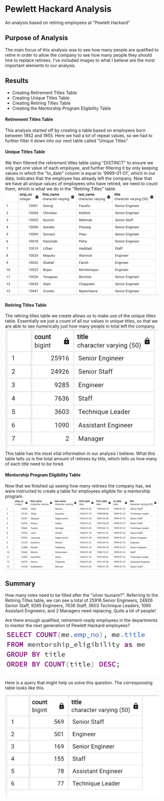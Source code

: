 # Pewlett Hackard Analysis
An analysis based on retiring employees at "Pewlett Hackard"
## Purpose of Analysis
The main focus of this analysis was to see how many people are qualified to retire in order to allow the company to see how many people they should hire to replace retirees. I've included images to what I believe are the most important elements to our analysis.
## Results
* Creating Retirement Titles Table
* Creating Unique Titles Table
* Creating Retiring Titles Table
* Creating the Mentorship Program Eligibility Table
#### Retirement Titles Table
This analysis started off by creating a table based on employees born between 1952 and 1955. Here we had a lot of repeat values, so we had to further filter it down into our next table called "Unique Titles"
#### Unique Titles Table
We then filtered the retirement titles table using "DISTINCT" to ensure we only get one value of each employee, and further filtering it by only keeping values in which the "to_date" column is equal to '9999-01-01', which in our data, indicates that the employee has already left the company. Now that we have all unique values of employees who have retired, we need to count them, which is what we do in the "Retiring Titles" table.
![retirees](/unique_table.png)
#### Retiring Titles Table
The retiring titles table we create allows us to make use of the unique titles table. Essentially we just a count of all our values in unique titles, so that we are able to see numerically just how many people in total left the company. 
![retirees](/retiring_table.png)
This table has the most vital information in our analysis I believe. What this table tells us is the total amount of retirees by title, which tells us how many of each title need to be hired.
#### Mentorship Program Eligibility Table
Now that we finished up seeing how many retirees the company has, we were instructed to create a table for employees eligible for a mentorship program.
![mentorship](/mentorship_table.png)
## Summary 
How many roles need to be filled after the "silver tsunami?". Referring to the Retiring Titles table, we can see a total of 25916 Senior Engineers, 24926 Senior Staff, 9285 Engineers, 7636 Staff, 3603 Technique Leaders, 1090 Assistant Engineers, and 2 Managers need replacing. Quite a lot of people!

Are there enough qualified, retirement-ready employees in the departments to mentor the next generation of Pewlett Hackard employees?
![](/mentorship_total.png)

Here is a query that might help us solve this question. The corresponsing table looks like this.

![](/mentorship_total_table.png)

